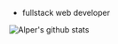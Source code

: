  - fullstack web developer


 ![Alper's github stats](https://github-readme-stats.vercel.app/api?username=Alperdec&show_icons=true&title_color=fefae0&icon_color=bc6c25&text_color=fefae0&bg_color=283618)
